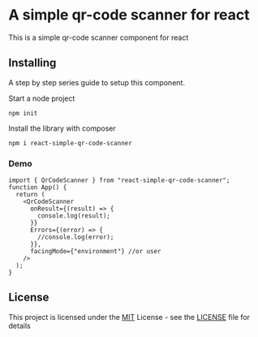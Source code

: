 # A simple qr-code scanner for react

This is a simple qr-code scanner component for react

## Installing

A step by step series guide to setup this component.

Start a node project

    npm init

Install the library with composer

    npm i react-simple-qr-code-scanner

### Demo

```tsx
import { QrCodeScanner } from "react-simple-qr-code-scanner";
function App() {
  return (
    <QrCodeScanner
      onResult={(result) => {
        console.log(result);
      }}
      Errors={(error) => {
        //console.log(error);
      }},
      facingMode={"environment"} //or user
    />
  );
}
```

## License

This project is licensed under the [MIT](LICENSE)
License - see the [LICENSE](LICENSE) file for
details
